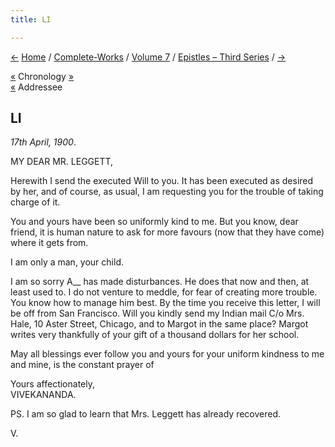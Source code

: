 ```yaml
---
title: LI

---
```

<div>

[←](50_mother.htm) [Home](../../../index.htm) /
[Complete-Works](../../complete_works.htm) / [Volume
7](../volume_7_contents.htm) / [Epistles – Third
Series](epistles_third_series_contents.htm) / [→](52_aunt_roxy.htm)

  

[«](../../volume_8/epistles_fourth_series/175_american_friend.htm)
Chronology [»](../../volume_6/epistles_second_series/158_joe.htm)  
[«](../../volume_6/epistles_second_series/119_frankincense.htm)
Addressee

## LI

*17th April, 1900*.

MY DEAR MR. LEGGETT,

Herewith I send the executed Will to you. It has been executed as
desired by her, and of course, as usual, I am requesting you for the
trouble of taking charge of it.

You and yours have been so uniformly kind to me. But you know, dear
friend, it is human nature to ask for more favours (now that they have
come) where it gets from.

I am only a man, your child.

I am so sorry A\_\_ has made disturbances. He does that now and then, at
least used to. I do not venture to meddle, for fear of creating more
trouble. You know how to manage him best. By the time you receive this
letter, I will be off from San Francisco. Will you kindly send my Indian
mail C/o Mrs. Hale, 10 Aster Street, Chicago, and to Margot in the same
place? Margot writes very thankfully of your gift of a thousand dollars
for her school.

May all blessings ever follow you and yours for your uniform kindness to
me and mine, is the constant prayer of

Yours affectionately,  
VIVEKANANDA.

  
PS. I am so glad to learn that Mrs. Leggett has already recovered.

V.

</div>
